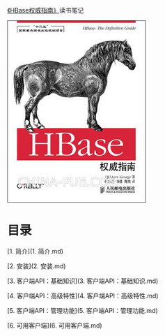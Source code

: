 [《HBase权威指南》](https://book.douban.com/subject/25784835/)读书笔记

![](img/cover.jpg)

# 目录

[1. 简介](1. 简介.md)

[2. 安装](2. 安装.md)

[3. 客户端API：基础知识](3. 客户端API：基础知识.md)

[4. 客户端API：高级特性](4. 客户端API：高级特性.md)

[5. 客户端API：管理功能](5. 客户端API：管理功能.md)

[6. 可用客户端](6. 可用客户端.md)
